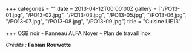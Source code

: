 +++
categories = ""
date = 2013-04-12T00:00:00Z
gallery = ["/PO13-01.jpg", "/PO13-02.jpg", "/PO13-03.jpg", "/PO13-05.jpg", "/PO13-06.jpg", "/PO13-07.jpg", "/PO13-08.jpg", "/PO13-09.jpg"]
title = "Cuisine LIE13"

+++
OSB noir - Panneau ALFA Noyer - Plan de travail Inox

_Crédits :_ **Fabian Rouwette**